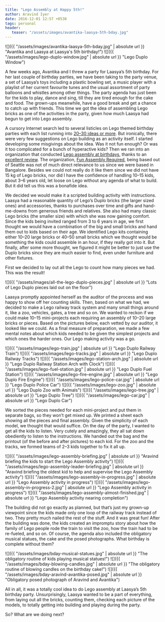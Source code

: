 ```yaml
---
title: "Lego Assembly at Happy 5th!"
author: Aravind Iyer
date: 2016-12-01 12:57 +0530
tags: personal
header:
   teaser: "/assets/images/avantika-laasya-5th-bday.jpg"
---
```


![]({{ "/assets/images/avantika-laasya-5th-bday.jpg" | absolute url }} "Avantika and Laasya at Laasya's 5th birthday!")
![]({{ "/assets/images/lego-duplo-window.jpg" | absolute url }} "Lego Duplo Window")

A few weeks ago, Avantika and I threw a party for Laasya’s 5th birthday. For her last couple of birthday parties, we have been taking to the party venue, a set of Laasya’s toys including a plastic bowling set, a music player with a playlist of her current favourite tunes and the usual assortment of party balloons and whistles among other things. The party agenda has just been for the kids to play, dance and sing, till they are tired enough for the cake and food. The grown-ups meanwhile, have a good break and get a chance to catch up with friends. This time we got the idea of assembling Lego bricks as one of the activities in the party, given how much Laasya had begun to get into Lego assembly.

A cursory Internet search led to several listicles on Lego themed birthday parties with each list running into [20–30 ideas or more](https://www.buzzfeed.com/mikespohr/how-to-throw-the-ultimate-lego-birthday-party). But ironically, there were very few suggestions on Lego building as an activity itself. I started developing some misgivings about the idea. Was it not fun enough? Or was it too complicated for a bunch of hyperactive kids? Then we ran into an organization that conducted [Lego assembly at birthdays](http://funassemblyrequired.com/birthdays.html), thanks to an [excellent review](http://www.soundsfunmom.com/2012/08/21/mom-reviewed-parties-with-fun-assembly-required/). The organization, [Fun Assembly Required](http://funassemblyrequired.com/about.html), being based out of Seattle was not of much direct relevance to us since we were based in Bangalore. Besides we could not really do it like them since we did not have 15 kg of Lego bricks, nor did I have the confidence of handling 10–15 kids, about 3–6 years old, let loose on Lego without any agenda of what to build. But it did tell us this was a bonafide idea.

We decided we would make it a scripted building activity with instructions. Laasya had a reasonable quantity of Lego’s Duplo bricks (the larger sized ones) and accessories, thanks to purchases over time and gifts and hand-me-downs from generous friends and relatives. She also had many classic Lego bricks (the smaller size) with which she was now gaining comfort. Since the kids being invited ranged from 3 to 6 years in age, we first thought we would have a combination of the big and small bricks and hand them out to kids based on their age. We identified Lego kits containing either 10–20 large bricks or 40–50 small bricks which we thought would be something the kids could assemble in an hour, if they really got into it. But finally, after some more thought, we figured it might be better to just use the Duplo bricks since they are much easier to find, even under furniture and other fixtures.

First we decided to lay out all the Lego to count how many pieces we had. This was the result!

![]({{ "/assets/images/all-the-lego-duplo-pieces.jpg" | absolute url }} "Lots of Lego Duplo pieces laid out on the floor")

Laasya promptly appointed herself as the auditor of the process and was happy to show off her counting skills. Then, based on what we had, we decided to make a Lego railway track system and many small things around it, like a zoo, vehicles, gates, a tree and so on. We wanted to reckon if we could make 10–15 mini-projects each requiring an assembly of 10–20 large bricks or pieces. Based on the pictures below, each vetted by our auditor, it looked like we could. As a final measure of preparation, we made a few mental notes about which kids needed to be given the simplest projects and which ones the harder ones. Our Lego making activity was a go.


![]({{ "/assets/images/lego-train.jpg" | absolute url }} "Lego Duplo Railway Train")
![]({{ "/assets/images/lego-tracks.jpg" | absolute url }} "Lego Duplo Railway Tracks")
![]({{ "/assets/images/lego-station-arch.jpg" | absolute url }} "Lego Duplo Railway Station Arch with Clock")
![]({{ "/assets/images/lego-fuel-station.jpg" | absolute url }} "Lego Duplo Fuel Station")
![]({{ "/assets/images/lego-fire-engine.jpg" | absolute url }} "Lego Duplo Fire Engine")
![]({{ "/assets/images/lego-police-car.jpg" | absolute url }} "Lego Duplo Police Car")
![]({{ "/assets/images/lego-zoo.jpg" | absolute url }} "Lego Duplo Zoo with Animals")
![]({{ "/assets/images/lego-tree.jpg" | absolute url }} "Lego Duplo Tree")
![]({{ "/assets/images/lego-car.jpg" | absolute url }} "Lego Duplo Car")

We sorted the pieces needed for each mini-project and put them in separate bags, so they won’t get mixed up. We printed a sheet each showing all the pieces and final assembly. Given the simplicity of each model, we thought that would suffice. On the day of the party, I wanted to get all the kids to listen. Very cutely and amazingly, they all sat down obediently to listen to the instructions. We handed out the bag and the printout (of the before and after pictures) to each kid. For the zoo and the tracks, we formed teams of 2–3 kids together to fix it all up.


![]({{ "/assets/images/lego-assembly-briefing.jpg" | absolute url }} "Aravind briefing the kids to start the Lego Assembly activity")
![]({{ "/assets/images/lego-assembly-leader-briefing.jpg" | absolute url }} "Aravind briefing the oldest kid to help and supervise the Lego Assembly activity")
![]({{ "/assets/images/lego-assembly-in-progress.jpg" | absolute url }} "Lego Assembly activity in progress")
![]({{ "/assets/images/lego-assembly-in-progress-2.jpg" | absolute url }} "Lego Assembly activity in progress")
![]({{ "/assets/images/lego-assembly-almost-finished.jpg" | absolute url }} "Lego Assembly activity nearing completion")

The building did not go exactly as planned, but that’s just my grown-up viewpoint since the kids made only one loop of the railway track instead of two. They pretty much nailed the rest of the stuff. And it was great fun! After the building was done, the kids created an impromptu story about how the family of Lego people rode the train to visit the zoo, how the train had to be re-fueled, and so on. Of course, the agenda also included the obligatory musical statues, the cake and the posed photographs. What birthday is complete without them?

![]({{ "/assets/images/bday-musical-statues.jpg" | absolute url }} "The obligatory routine of kids playing musical statues!")
![]({{ "/assets/images/bday-blowing-candles.jpg" | absolute url }} "The obligatory routine of blowing candles on the birthday cake!")
![]({{ "/assets/images/bday-aravind-avantika-posed.jpg" | absolute url }} "Obligatory posed photograph of Aravind and Avantika")

All in all, it was a totally cool idea to do Lego assembly at Laasya’s 5th birthday party. Unsurprisingly, Laasya wanted to be a part of everything, from laying out all the bricks, counting them, checking each picture of the models, to totally getting into building and playing during the party.

So? What are we doing next?
